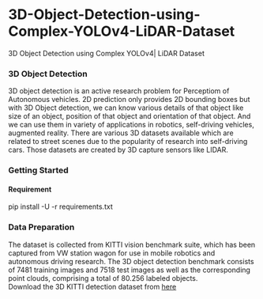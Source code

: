 # 3D-Object-Detection-using-Complex-YOLOv4-LiDAR-Dataset
3D Object Detection using Complex YOLOv4| LiDAR Dataset
### 3D Object Detection
3D object detection is an active research problem for Perceptiom of Autonomous vehicles. 2D prediction only provides 2D bounding boxes but with 3D Object detection, we can know various details of that object like size of an object, position of that object and orientation of that object. And we can use them in variety of applications in robotics, self-driving vehicles, augmented reality. There are various 3D datasets available which are related to street scenes due to the popularity of research into self-driving cars. Those datasets are created by 3D capture sensors like LIDAR.

### Getting Started
#### Requirement
pip install -U -r requirements.txt

### Data Preparation
The dataset is collected from KITTI vision benchmark suite, which has been captured from VW station wagon for use in mobile robotics and autonomous driving research. The 3D object detection benchmark consists of 7481 training images and 7518 test images as well as the corresponding point clouds, comprising a total of 80.256 labeled objects.                                                                                                                                                                  
Download the 3D KITTI detection dataset from [here](http://www.cvlibs.net/datasets/kitti/eval_object.php?obj_benchmark=3d)

